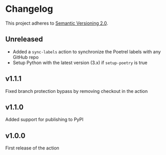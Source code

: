 # Changelog

This project adheres to [Semantic Versioning 2.0](http://semver.org/).

## Unreleased

- Added a `sync-labels` action to synchronize the Poetrel labels with any GitHub repo
- Setup Python with the latest version (3.x) if `setup-poetry` is true

## v1.1.1

Fixed branch protection bypass by removing checkout in the action

## v1.1.0

Added support for publishing to PyPI

## v1.0.0

First release of the action

